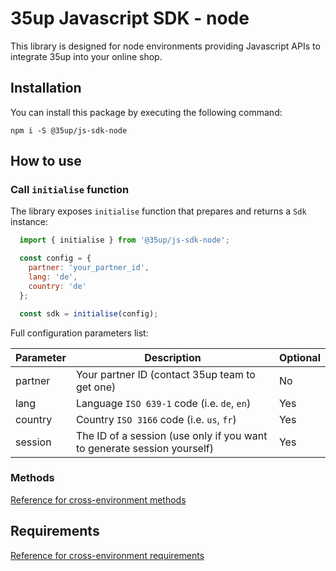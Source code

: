 # 35up Javascript SDK - node

This library is designed for node environments providing Javascript APIs to 
integrate 35up into your online shop.

## Installation
You can install this package by executing the following command:
```$xslt
npm i -S @35up/js-sdk-node
```

## How to use

### Call `initialise` function
The library exposes `initialise` function that prepares and returns a 
`Sdk` instance:

```js
  import { initialise } from '@35up/js-sdk-node';

  const config = {
    partner: 'your_partner_id',
    lang: 'de',
    country: 'de'
  };

  const sdk = initialise(config);
```

Full configuration parameters list:

| Parameter | Description                                                             | Optional |
|-----------|-------------------------------------------------------------------------|----------|
| partner   | Your partner ID (contact 35up team to get one)                          | No       |
| lang      | Language `ISO 639-1` code (i.e. `de`, `en`)                             | Yes      |
| country   | Country `ISO 3166` code (i.e. `us`, `fr`)                               | Yes      |
| session   | The ID of a session (use only if you want to generate session yourself) | Yes      |

### Methods

[Reference for cross-environment methods](../base/README.md#methods)

## Requirements

[Reference for cross-environment requirements](../base/README.md#requirements)
